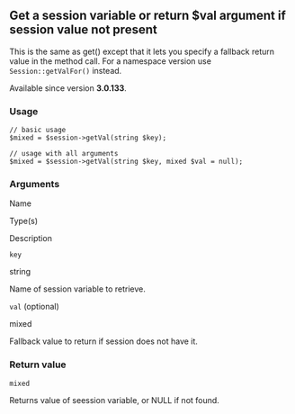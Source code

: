 Get a session variable or return $val argument if session value not present
---------------------------------------------------------------------------

This is the same as get() except that it lets you specify a fallback return value in the method call. For a namespace version use `Session::getValFor()` instead.

Available since version **3.0.133**.

### Usage

    // basic usage
    $mixed = $session->getVal(string $key);
    
    // usage with all arguments
    $mixed = $session->getVal(string $key, mixed $val = null);

### Arguments

Name

Type(s)

Description

`key`

string

Name of session variable to retrieve.

`val` (optional)

mixed

Fallback value to return if session does not have it.

### Return value

`mixed`

Returns value of seession variable, or NULL if not found.

